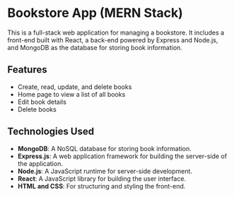 # Bookstore App (MERN Stack)

This is a full-stack web application for managing a bookstore. It includes a front-end built with React, a back-end powered by Express and Node.js, and MongoDB as the database for storing book information.

## Features

- Create, read, update, and delete books
- Home page to view a list of all books
- Edit book details
- Delete books

## Technologies Used

- **MongoDB**: A NoSQL database for storing book information.
- **Express.js**: A web application framework for building the server-side of the application.
- **Node.js**: A JavaScript runtime for server-side development.
- **React**: A JavaScript library for building the user interface.
- **HTML and CSS**: For structuring and styling the front-end.
